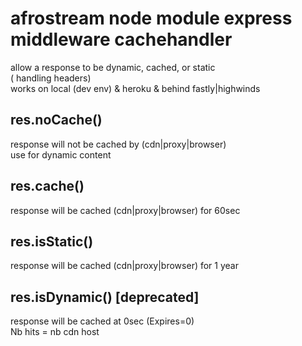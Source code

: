# afrostream node module express middleware cachehandler

allow a response to be dynamic, cached, or static  
( handling headers)  
works on local (dev env) & heroku & behind fastly|highwinds

## res.noCache()

response will not be cached by (cdn|proxy|browser)  
use for dynamic content

## res.cache()

response will be cached (cdn|proxy|browser) for 60sec

## res.isStatic()

response will be cached (cdn|proxy|browser) for 1 year

## res.isDynamic() [deprecated]

response will be cached at 0sec (Expires=0)    
Nb hits = nb cdn host
